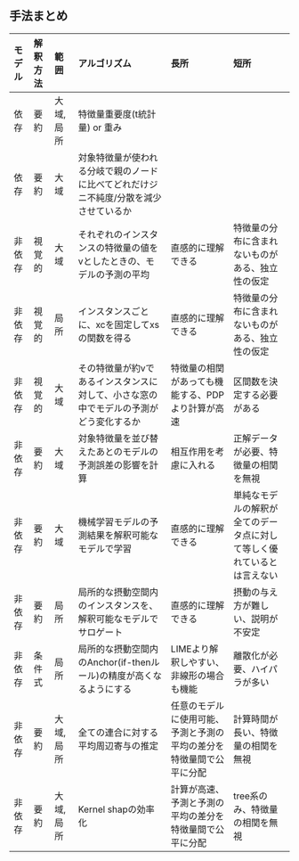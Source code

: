 ## 手法まとめ
|モデル|解釈方法|範囲|アルゴリズム|長所|短所|
|:----|:----|:----|:----|:----|:----|
|依存|要約|大域, 局所|特徴量重要度(t統計量) or 重み| | |
|依存|要約|大域|対象特徴量が使われる分岐で親のノードに比べてどれだけジニ不純度/分散を減少させているか| | |
|非依存|視覚的|大域|それぞれのインスタンスの特徴量の値をvとしたときの、モデルの予測の平均|直感的に理解できる|特徴量の分布に含まれないものがある、独立性の仮定|
|非依存|視覚的|局所|インスタンスごとに、xcを固定してxsの関数を得る|直感的に理解できる|特徴量の分布に含まれないものがある、独立性の仮定|
|非依存|視覚的|大域|その特徴量が約vであるインスタンスに対して、小さな窓の中でモデルの予測がどう変化するか|特徴量の相関があっても機能する、PDPより計算が高速|区間数を決定する必要がある|
|非依存|要約|大域|対象特徴量を並び替えたあとのモデルの予測誤差の影響を計算|相互作用を考慮に入れる|正解データが必要、特徴量の相関を無視|
|非依存|要約|大域|機械学習モデルの予測結果を解釈可能なモデルで学習|直感的に理解できる|単純なモデルの解釈が全てのデータ点に対して等しく優れているとは言えない|
|非依存|要約|局所|局所的な摂動空間内のインスタンスを、解釈可能なモデルでサロゲート|直感的に理解できる|摂動の与え方が難しい、説明が不安定|
|非依存|条件式|局所|局所的な摂動空間内のAnchor(if-thenルール)の精度が高くなるようにする|LIMEより解釈しやすい、非線形の場合も機能|離散化が必要、ハイパラが多い|
|非依存|要約|大域, 局所|全ての連合に対する平均周辺寄与の推定|任意のモデルに使用可能、予測と予測の平均の差分を特徴量間で公平に分配|計算時間が長い、特徴量の相関を無視|
|非依存|要約|大域, 局所|Kernel shapの効率化|計算が高速、予測と予測の平均の差分を特徴量間で公平に分配|tree系のみ、特徴量の相関を無視|
